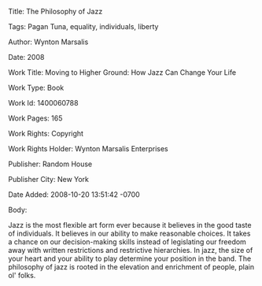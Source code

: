 Title:  The Philosophy of Jazz

Tags:   Pagan Tuna, equality, individuals, liberty

Author: Wynton Marsalis

Date:   2008

Work Title: Moving to Higher Ground: How Jazz Can Change Your Life

Work Type: Book

Work Id: 1400060788

Work Pages: 165

Work Rights: Copyright

Work Rights Holder: Wynton Marsalis Enterprises

Publisher: Random House

Publisher City: New York

Date Added: 2008-10-20 13:51:42 -0700

Body: 

Jazz is the most flexible art form ever because it believes in the good taste of individuals. It believes in our ability to make reasonable choices. It takes a chance on our decision-making skills instead of legislating our freedom away with written restrictions and restrictive hierarchies. In jazz, the size of your heart and your ability to play determine your position in the band. The philosophy of jazz is rooted in the elevation and enrichment of people, plain ol' folks.

